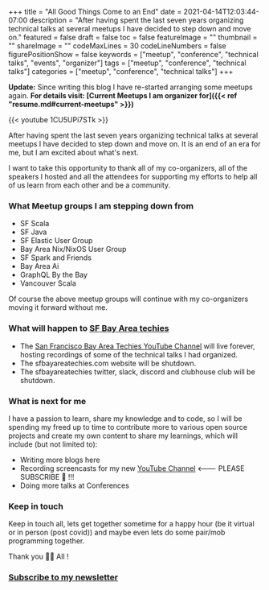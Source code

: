 +++
title = "All Good Things Come to an End"
date = 2021-04-14T12:03:44-07:00
description = "After having spent the last seven years organizing technical talks at several meetups I have decided to step down and move on."
featured = false
draft = false
toc = false
featureImage = ""
thumbnail = ""
shareImage = ""
codeMaxLines = 30
codeLineNumbers = false
figurePositionShow = false
keywords = ["meetup", "conference", "technical talks", "events", "organizer"]
tags = ["meetup", "conference", "technical talks"]
categories = ["meetup", "conference", "technical talks"]
+++

**Update:** Since writing this blog I have re-started arranging some meetups again. **For details visit: [Current Meetups I am organizer for]({{< ref "resume.md#current-meetups" >}})**

{{< youtube 1CU5UPi7STk >}}

After having spent the last seven years organizing technical talks at several meetups I have decided to step down and move on. It is an end of an era for me, but I am excited about what's next.

I want to take this opportunity to thank all of my co-organizers, all of the speakers I hosted and all the attendees for supporting my efforts to help all of us learn from each other and be a community.

### What Meetup groups I am stepping down from

- SF Scala
- SF Java
- SF Elastic User Group
- Bay Area Nix/NixOS User Group
- SF Spark and Friends
- Bay Area Ai
- GraphQL By the Bay
- Vancouver Scala

Of course the above meetup groups will continue with my co-organizers moving it forward without me.

### What will happen to [SF Bay Area techies](https://www.youtube.com/channel/UCx317LNd-AlbTcE_0FkdJcg)

- The [San Francisco Bay Area Techies YouTube Channel](https://www.youtube.com/channel/UCx317LNd-AlbTcE_0FkdJcg) will live forever, hosting recordings of some of the technical talks I had organized.
- The sfbayareatechies.com website will be shutdown.
- The sfbayareatechies twitter, slack, discord and clubhouse club will be shutdown.

### What is next for me

I have a passion to learn, share my knowledge and to code, so I will be spending my freed up to time to contribute more to various open source projects and create my own content to share my learnings, which will include (but not limited to):

- Writing more blogs here
- Recording screencasts for my new [YouTube Channel](https://www.youtube.com/channel/UCMjtB4EHujxHO2DB3FQ_obQ) <--- PLEASE SUBSCRIBE 🙏 !!!
- Doing more talks at Conferences

### Keep in touch

Keep in touch all, lets get together sometime for a happy hour (be it virtual or in person (post covid)) and maybe even lets do some pair/mob programming together.

Thank you 🙏🍷 All !

### [Subscribe to my newsletter](https://notes.softinio.com)

